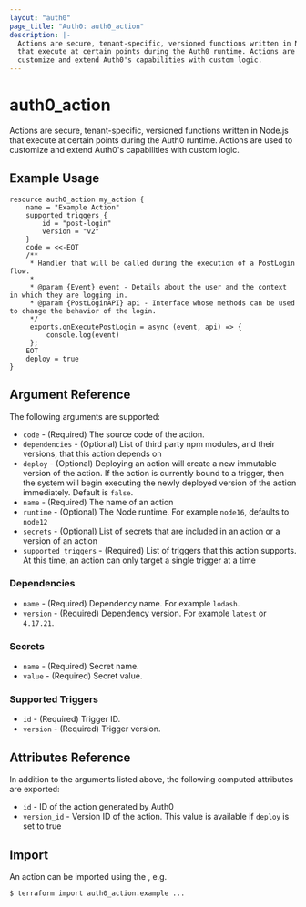 ```yaml
---
layout: "auth0"
page_title: "Auth0: auth0_action"
description: |-
  Actions are secure, tenant-specific, versioned functions written in Node.js 
  that execute at certain points during the Auth0 runtime. Actions are used to
  customize and extend Auth0's capabilities with custom logic.
---
```


# auth0_action

Actions are secure, tenant-specific, versioned functions written in Node.js that
execute at certain points during the Auth0 runtime. Actions are used to
customize and extend Auth0's capabilities with custom logic.

## Example Usage

```hcl
resource auth0_action my_action {
	name = "Example Action"
	supported_triggers {
		id = "post-login"
		version = "v2"
	}
	code = <<-EOT
	/**
	 * Handler that will be called during the execution of a PostLogin flow.
	 *
	 * @param {Event} event - Details about the user and the context in which they are logging in.
	 * @param {PostLoginAPI} api - Interface whose methods can be used to change the behavior of the login.
	 */
	 exports.onExecutePostLogin = async (event, api) => {
		 console.log(event)
	 };
	EOT
	deploy = true
}
```

## Argument Reference

The following arguments are supported:


* `code` - (Required) The source code of the action.
* `dependencies` - (Optional) List of third party npm modules, and their versions, that this action depends on
* `deploy` - (Optional) Deploying an action will create a new immutable version of the action. If the action is currently bound to a trigger, then the system will begin executing the newly deployed version of the action immediately. Default is `false`.
* `name` - (Required) The name of an action
* `runtime` - (Optional) The Node runtime. For example `node16`, defaults to `node12`
* `secrets` - (Optional) List of secrets that are included in an action or a version of an action
* `supported_triggers` - (Required) List of triggers that this action supports. At this time, an action can only target a single trigger at a time

### Dependencies

* `name` - (Required) Dependency name. For example `lodash`.
* `version` - (Required) Dependency version. For example `latest` or `4.17.21`.

### Secrets

* `name` - (Required) Secret name.
* `value` - (Required) Secret value.

### Supported Triggers

* `id` - (Required) Trigger ID.
* `version` - (Required) Trigger version.


## Attributes Reference
In addition to the arguments listed above, the following computed attributes are
exported:

* `id` - ID of the action generated by Auth0
* `version_id` - Version ID of the action. This value is available if `deploy` is set to true

## Import

An action can be imported using the , e.g.

```
$ terraform import auth0_action.example ...
```
